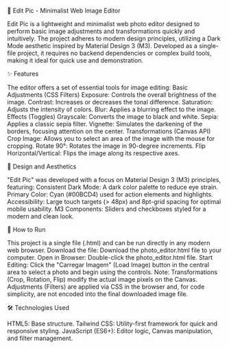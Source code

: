 📸 Edit Pic - Minimalist Web Image Editor

Edit Pic is a lightweight and minimalist web photo editor designed to perform basic image adjustments and transformations quickly and intuitively. The project adheres to modern design principles, utilizing a Dark Mode aesthetic inspired by Material Design 3 (M3).
Developed as a single-file project, it requires no backend dependencies or complex build tools, making it ideal for quick use and demonstration.



✨ Features

The editor offers a set of essential tools for image editing:
Basic Adjustments (CSS Filters)
Exposure: Controls the overall brightness of the image.
Contrast: Increases or decreases the tonal difference.
Saturation: Adjusts the intensity of colors.
Blur: Applies a blurring effect to the image.
Effects (Toggles)
Grayscale: Converts the image to black and white.
Sepia: Applies a classic sepia filter.
Vignette: Simulates the darkening of the borders, focusing attention on the center.
Transformations (Canvas API)
Crop Image: Allows you to select an area of the image with the mouse for cropping.
Rotate 90°: Rotates the image in 90-degree increments.
Flip Horizontal/Vertical: Flips the image along its respective axes.



🎨 Design and Aesthetics

"Edit Pic" was developed with a focus on Material Design 3 (M3) principles, featuring:
Consistent Dark Mode: A dark color palette to reduce eye strain.
Primary Color: Cyan (#00BCD4) used for action elements and highlights.
Accessibility: Large touch targets (> 48px) and 8pt-grid spacing for optimal mobile usability.
M3 Components: Sliders and checkboxes styled for a modern and clean look.



🚀 How to Run

This project is a single file (.html) and can be run directly in any modern web browser.
Download the file: Download the photo_editor.html file to your computer.
Open in Browser: Double-click the photo_editor.html file.
Start Editing: Click the "Carregar Imagem" (Load Image) button in the central area to select a photo and begin using the controls.
Note: Transformations (Crop, Rotation, Flip) modify the actual image pixels on the Canvas. Adjustments (Filters) are applied via CSS in the browser and, for code simplicity, are not encoded into the final downloaded image file.



🛠️ Technologies Used

HTML5: Base structure.
Tailwind CSS: Utility-first framework for quick and responsive styling.
JavaScript (ES6+): Editor logic, Canvas manipulation, and filter management.
